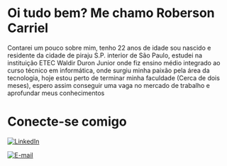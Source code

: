 # Oi tudo bem? Me chamo Roberson Carriel

Contarei um pouco sobre mim, tenho 22 anos de idade sou nascido e residente da cidade de piraju S.P. interior de São Paulo, estudei na instituição ETEC Waldir Duron Junior onde fiz ensino médio integrado ao curso técnico em informática, onde surgiu minha paixão pela área da tecnologia, hoje estou perto de terminar minha faculdade (Cerca de dois meses), espero assim conseguir uma vaga no mercado de trabalho e aprofundar meus conhecimentos

# Conecte-se comigo
[![LinkedIn](https://img.shields.io/badge/LinkedIn-000?style=for-the-badge&logo=linkedin&logoColor)](https://www.linkedin.com/in/robersoncarriel)

[![E-mail](https://img.shields.io/badge/-Email-000?style=for-the-badge&logo=microsoft-outlook&logoColor=E94D5F)](mailto:roberson.abraao.f.carriel@gmail.com)